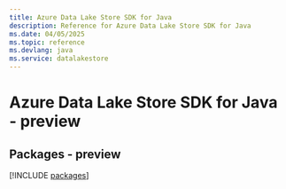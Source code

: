 ```yaml
---
title: Azure Data Lake Store SDK for Java
description: Reference for Azure Data Lake Store SDK for Java
ms.date: 04/05/2025
ms.topic: reference
ms.devlang: java
ms.service: datalakestore
---
```

# Azure Data Lake Store SDK for Java - preview
## Packages - preview
[!INCLUDE [packages](data-lake-store-index.md)]